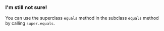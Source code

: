 ### I'm still not sure!

You can use the superclass `equals` method in the subclass `equals` method by calling `super.equals`.